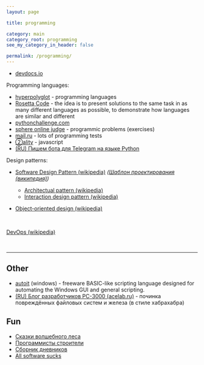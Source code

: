```yaml
---
layout: page

title: programming

category: main
category_root: programming
see_my_category_in_header: false

permalink: /programming/
---
```


<article class="markdown-body" markdown="1">

* [devdocs.io](https://devdocs.io/)

Programming languages:

* [hyperpolyglot](http://hyperpolyglot.org/) - programming languages
* [Rosetta Code](http://rosettacode.org/wiki/Rosetta_Code) - the idea is to present solutions to the same task in as many different languages as possible, to demonstrate how languages are similar and different
* [pythonchallenge.com](http://www.pythonchallenge.com/)
* [sphere online judge](http://www.spoj.com/problems/classical/) - programmic problems (exercises)
* [mail.ru](https://certification.mail.ru/tests/) - lots of programming tests
* [②ality](http://www.2ality.com/) - javascript
* [(RU) Пишем бота для Telegram на языке Python](https://groosha.gitbooks.io/telegram-bot-lessons/content/chapter1.html)

Design patterns:

- [Software Design Pattern (wikipedia)](https://en.wikipedia.org/wiki/Software_design_pattern) *([Шаблон проектирования (википедия)](https://ru.wikipedia.org/wiki/%D0%A8%D0%B0%D0%B1%D0%BB%D0%BE%D0%BD_%D0%BF%D1%80%D0%BE%D0%B5%D0%BA%D1%82%D0%B8%D1%80%D0%BE%D0%B2%D0%B0%D0%BD%D0%B8%D1%8F))*

    - [Architectual pattern (wikipedia)](https://en.wikipedia.org/wiki/Architectural_pattern)
    - [Interaction design pattern (wikipedia)](https://en.wikipedia.org/wiki/Interaction_design_pattern)

- [Object-oriented design (wikipedia)](https://en.wikipedia.org/wiki/Object-oriented_design)

<br>

[DevOps (wikipedia)](https://en.wikipedia.org/wiki/DevOps)

<br>

---

# Other

* [autoit](https://www.autoitscript.com/site/autoit/) (windows) - freeware BASIC-like scripting language designed for automating the Windows GUI and general scripting.
* [(RU) Блог разработчиков PC-3000 (acelab.ru)](http://blog.acelab.ru/) - починка повреждённых файловых систем и железа (в стиле хабрахабра)

## Fun

* [Сказки волшебного леса](https://cont.ws/@gromozeka/237207)
* [Программисты строители](https://xakep.ru/2001/06/19/12860/)
* [Сборник дневников](http://lurkmore.to/%D0%A5%D1%80%D0%BE%D0%BD%D0%B8%D0%BA%D0%B8)
* [All software sucks](http://harmful.cat-v.org/software/)

</article>
